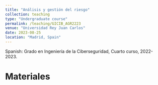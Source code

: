 ```yaml
---
title: "Análisis y gestión del riesgo"
collection: teaching
type: "Undergraduate course"
permalink: /teaching/GICIB_AGR2223
venue: "Universidad Rey Juan Carlos"
date: 2023-08-25
location: "Madrid, Spain"
---
```


Spanish: Grado en Ingeniería de la Ciberseguridad, Cuarto curso, 2022-2023.

Materiales
======



